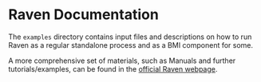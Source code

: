 # Raven Documentation

The ```examples``` directory contains input files and descriptions on how to run Raven as a regular standalone process and as a BMI component for some.

A more comprehensive set of materials, such as Manuals and further tutorials/examples, can be found in the [official Raven webpage](http://raven.uwaterloo.ca/Downloads.html).